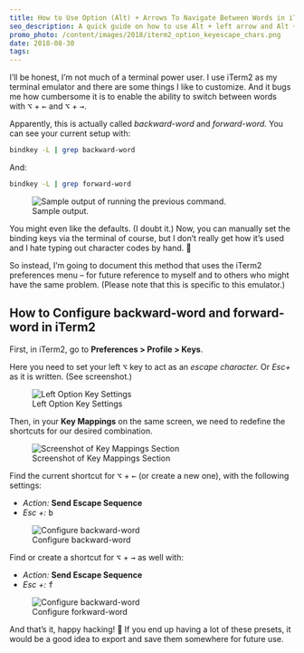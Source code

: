 ```yaml
---
title: How to Use Option (Alt) + Arrows To Navigate Between Words in iTerm2
seo_description: A quick guide on how to use Alt + left arrow and Alt + right arrow to move between words with iTerm2. Or rather backward-word and forward-word.
promo_photo: /content/images/2018/iterm2_option_keyescape_chars.png
date: 2018-08-30
tags:
---
```


I’ll be honest, I’m not much of a terminal power user. I use iTerm2 as my terminal emulator and there are some things I like to customize. And it bugs me how cumbersome it is to enable the ability to switch between words with <kbd>⌥</kbd> + <kbd>←</kbd> and <kbd>⌥</kbd> + <kbd>→</kbd>.

Apparently, this is actually called _backward-word_ and _forward-word._ You can see your current setup with:

```bash
bindkey -L | grep backward-word
```

And:

```bash
bindkey -L | grep forward-word
```

<figure class="blog-post-image"><img src="/content/images/2018/keybinds_backward_word_forward_word.png" alt="Sample output of running the previous command." /><figcaption>Sample output.</figcaption></figure>

You might even like the defaults. (I doubt it.) Now, you can manually set the binding keys via the terminal of course, but I don’t really get how it’s used and I hate typing out character codes by hand. 🙂

So instead, I’m going to document this method that uses the iTerm2 preferences menu – for future reference to myself and to others who might have the same problem. (Please note that this is specific to this emulator.)

## How to Configure backward-word and forward-word in iTerm2

First, in iTerm2, go to **Preferences > Profile > Keys**.

Here you need to set your left <kbd>⌥</kbd> key to act as an _escape character._ Or _Esc+_ as it is written. (See screenshot.)

<figure class="blog-post-image"><img src="/content/images/2018/iterm2_option_keyescape_chars.png" alt="Left Option Key Settings" /><figcaption>Left Option Key Settings</figcaption></figure>

Then, in your **Key Mappings** on the same screen, we need to redefine the shortcuts for our desired combination.

<figure class="blog-post-image"><img src="/content/images/2018/iterm2-key-mappings.png" alt="Screenshot of Key Mappings Section" /><figcaption>Screenshot of Key Mappings Section</figcaption></figure>

Find the current shortcut for <kbd>⌥</kbd> + <kbd>←</kbd> (or create a new one), with the following settings:

- _Action:_ **Send Escape Sequence**
- _Esc +:_ <kbd>b</kbd>

<figure class="blog-post-image"><img src="/content/images/2018/iterm2_backward_word.png" alt="Configure backward-word" /><figcaption>Configure backward-word</figcaption></figure>

Find or create a shortcut for <kbd>⌥</kbd> + <kbd>→</kbd> as well with:

- _Action:_ **Send Escape Sequence**
- _Esc +:_ <kbd>f</kbd>

<figure class="blog-post-image"><img src="/content/images/2018/iterm2_forward_word.png" alt="Configure backward-word" /><figcaption>Configure forkward-word</figcaption></figure>

And that’s it, happy hacking! 🎉 If you end up having a lot of these presets, it would be a good idea to export and save them somewhere for future use.
